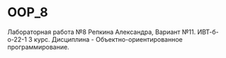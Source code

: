 # OOP_8
Лабораторная работа №8 Репкина Александра, Вариант №11. ИВТ-б-о-22-1 3 курс. Дисциплина - Объектно-ориентированное программирование.
